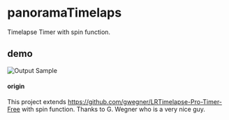 # panoramaTimelaps
Timelapse Timer with spin function. 

## demo
![Output Sample](data/demo_panoramaTimelapse.gif)


#### origin
This project extends https://github.com/gwegner/LRTimelapse-Pro-Timer-Free with spin function. Thanks to G. Wegner who is a very nice guy. 
